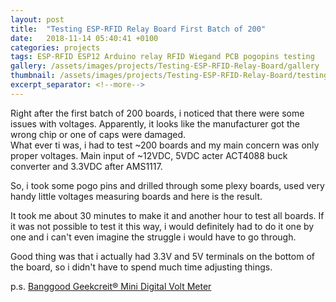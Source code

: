 ```yaml
---
layout: post
title:  "Testing ESP-RFID Relay Board First Batch of 200"
date:   2018-11-14 05:40:41 +0100
categories: projects
tags: ESP-RFID ESP12 Arduino relay RFID Wiegand PCB pogopins testing
gallery: /assets/images/projects/Testing-ESP-RFID-Relay-Board/gallery
thumbnail: /assets/images/projects/Testing-ESP-RFID-Relay-Board/testing-esp-rfid-relay-board.jpg
excerpt_separator: <!--more-->
---
```


Right after the first batch of 200 boards, i noticed that there were some issues with voltages. Apparently, it looks like the manufacturer got the wrong chip or one of caps were damaged.  
What ever ti was, i had to test ~200 boards and my main concern was only proper voltages. Main input of ~12VDC, 5VDC acter ACT4088 buck converter and 3.3VDC after AMS1117.  

So, i took some pogo pins and drilled through some plexy boards, used very handy little voltages measuring boards and here is the result.  

It took me about 30 minutes to make it and another hour to test all boards. If it was not possible to test it this way, i would definitely had to do it one by one and i can't even imagine the struggle i would have to go through.  

Good thing was that i actually had 3.3V and 5V terminals on the bottom of the board, so i didn't have to spend much time adjusting things.

p.s. [Banggood Geekcreit® Mini Digital Volt Meter](https://www.banggood.com/0_28-Inch-2_5V-30V-Mini-Digital-Voltmeter-p-974258.html?rmmds=search&ID=228&cur_warehouse=UK )  